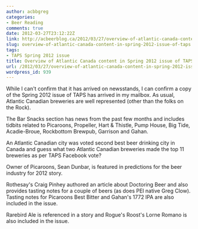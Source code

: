 ```yaml
---
author: acbbgreg
categories:
- Beer Reading
comments: true
date: 2012-03-27T23:12:22Z
link: http://acbeerblog.ca/2012/03/27/overview-of-atlantic-canada-content-in-spring-2012-issue-of-taps/
slug: overview-of-atlantic-canada-content-in-spring-2012-issue-of-taps
tags:
- TAPS Spring 2012 issue
title: Overview of Atlantic Canada content in Spring 2012 issue of TAPS
url: /2012/03/27/overview-of-atlantic-canada-content-in-spring-2012-issue-of-taps/
wordpress_id: 939
---
```


While I can't confirm that it has arrived on newsstands, I can confirm a copy of the Spring 2012 issue of TAPS has arrived in my mailbox.  As usual, Atlantic Canadian breweries are well represented (other than the folks on the Rock).

The Bar Snacks section has news from the past few months and includes tidbits related to Picaroons, Propeller, Hart & Thistle, Pump House, Big Tide, Acadie-Broue, Rockbottom Brewpub, Garrison and Gahan.

An Atlantic Canadian city was voted second best beer drinking city in Canada and guess what two Atlantic Canadian breweries made the top 11 breweries as per TAPS Facebook vote?

Owner of Picaroons, Sean Dunbar, is featured in predictions for the beer industry for 2012 story.

Rothesay's Craig Pinhey authored an article about Doctoring Beer and also provides tasting notes for a couple of beers (as does PEI native Greg Clow).  Tasting notes for Picaroons Best Bitter and Gahan's 1772 IPA are also included in the issue.

Rarebird Ale is referenced in a story and Rogue's Roost's Lorne Romano is also included in the issue.




